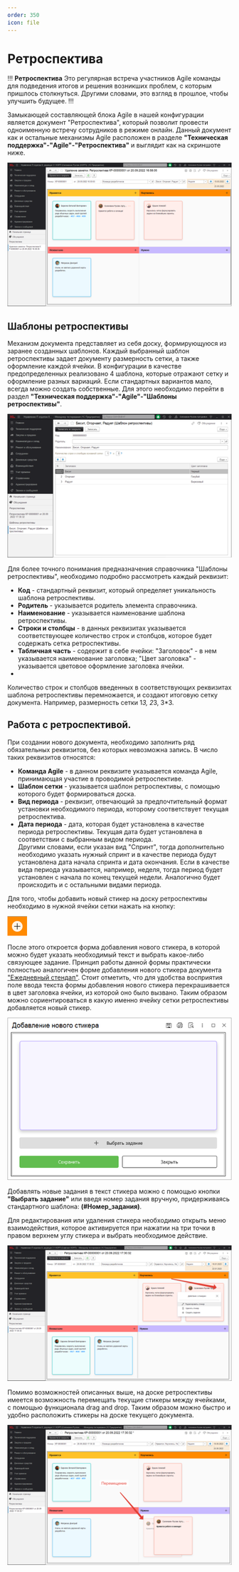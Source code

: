 ```yaml
---
order: 350
icon: file
---
```


# Ретроспектива

!!!
**Ретроспектива**
Это регулярная встреча участников Agile команды для подведения итогов и решения возникших проблем, с которым пришлось столкнуться. Другими словами, это взгляд в прошлое, чтобы улучшить будущее.
!!!

Замыкающей составляющей блока Agile в нашей конфигурации является документ "Ретроспектива", который позволит провести одноименную встречу сотрудников в режиме онлайн. Данный документ как и остальные механизмы Agile расположен в разделе **"Техническая поддержка"-"Agile"-"Ретроспектива"** и выглядит как на скриншоте ниже.

![01_Ретроспектива](static/01_Ретроспектива.png)

## Шаблоны ретроспективы
Механизм документа представляет из себя доску, формирующуюся из заранее созданных шаблонов. Каждый выбранный шаблон ретроспективы задает документу размерность сетки, а также оформление каждой ячейки. В конфигурации в качестве предопределенных реализовано 4 шаблона, которые отражают сетку и оформление разных вариаций. Если стандартных вариантов мало, всегда можно создать собственные. Для этого необходимо перейти в раздел **"Техническая поддержка"-"Agile"-"Шаблоны ретроспективы"**.

![02_Ретроспектива](static/02_Ретроспектива.png)

Для более точного понимания предназначения справочника "Шаблоны ретроспективы", необходимо подробно рассмотреть каждый реквизит:

* **Код** - стандартный реквизит, который определяет уникальность шаблона ретроспективы.
* **Родитель** - указывается родитель элемента справочника.
* **Наименование** - указывается наименование шаблона ретроспективы.
* **Строки и столбцы** - в данных реквизитах указывается соответствующее количество строк и столбцов, которое будет содержать сетка ретроспективы.
* **Табличная часть** - содержит в себе ячейки: "Заголовок" - в нем указывается наименование заголовка; "Цвет заголовка" - указывается цветовое оформление заголовка ячейки.
* 
Количество строк и столбцов введенных в соответствующих реквизитах шаблона ретроспективы перемножается, и создают итоговую сетку документа. Например, размерность сетки 1*3, 2*3, 3*3.

## Работа с ретроспективой.

При создании нового документа, необходимо заполнить ряд обязательных реквизитов, без которых невозможна запись. В число таких реквизитов относятся:

* **Команда Agile** - в данном реквизите указывается команда Agile, принимающая участие в проводимой ретроспективе.
* **Шаблон сетки** - указывается шаблон ретроспективы, с помощью которого будет формироваться доска.
* **Вид периода** - реквизит, отвечающий за предпочтительный формат установки необходимого периода, которому соответствует текущая ретроспектива.
* **Дата периода** - дата, которая будет установлена в качестве периода ретроспективы. Текущая дата будет установлена в соответствии с выбранным видом периода.   
Другими словами, если указан вид "Спринт", тогда дополнительно необходимо указать нужный спринт и в качестве периода будут установлена дата начала спринта и дата окончания. Если в качестве вида периода указывается, например, неделя, тогда период будет установлен с начала по конец текущей недели. Аналогично будет происходить и с остальными видами периода.

Для того, чтобы добавить новый стикер на доску ретроспективы необходимо в нужной ячейки сетки нажать на кнопку:

![03_Ретроспектива](static/03_Ретроспектива.png)

После этого откроется форма добавления нового стикера, в которой можно будет указать необходимый текст и выбрать какое-либо связующее задание. Принцип работы данной формы практически полностью аналогичен форме добавления нового стикера документа ["Ежедневный стендап"](https://softonit.ru/FAQ/courses/?COURSE_ID=1&LESSON_ID=869). Стоит отметить, что для удобства восприятия поле ввода текста формы добавления нового стикера перекрашивается в цвет заголовка ячейки, из которой оно было вызвано. Таким образом можно сориентироваться в какую именно ячейку сетки ретроспективы добавляется новый стикер.

![04_Ретроспектива](static/04_Ретроспектива.png)

Добавлять новые задания в текст стикера можно с помощью кнопки **"Выбрать задание"** или введя номер задания вручную, придерживаясь стандартного шаблона: **(#Номер_задания)**.

Для редактирования или удаления стикера необходимо открыть меню взаимодействия, которое активируется при нажатии на три точки в правом верхнем углу стикера и выбрать необходимое действие.

![05_Ретроспектива](static/05_Ретроспектива.png)

Помимо возможностей описанных выше, на доске ретроспективы имеется возможность перемещать текущие стикеры между ячейками, с помощью функционала drag and drop. Таким образом можно быстро и удобно расположить стикеры на доске текущего документа.

![05_Ретроспектива](static/06_Ретроспектива.png)



